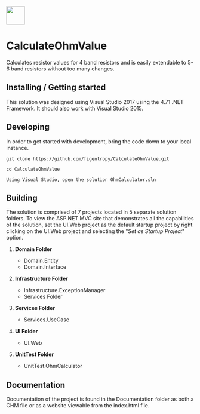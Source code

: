 <img src="http://clipground.com/images/electrical-resistance-clipart-5.jpg" width="50">

# CalculateOhmValue
Calculates resistor values for 4 band resistors and is easily extendable to 5-6 band resistors without too many changes.


## Installing / Getting started

This solution was designed using Visual Studio 2017 using the 4.71 .NET Framework.  It should also work with Visual Studio 2015.



## Developing

In order to get started with development, bring the code down to your local instance.

```shell
git clone https://github.com/figentropy/CalculateOhmValue.git

cd CalculateOhmValue

Using Visual Studio, open the solution OhmCalculator.sln
```


## Building

The solution is comprised of 7 projects located in 5 separate solution folders.  To view the ASP.NET MVC
site that demonstrates all the capabilities of the solution, set the UI.Web project as the default startup project by right clicking on the UI.Web project and selecting the "<i>Set as Startup Project</i>" option.


1. <b>Domain Folder</b>
   - Domain.Entity
   - Domain.Interface
   
2. <b>Infrastructure Folder</b>
   - Infrastructure.ExceptionManager
   - Services Folder

3. <b>Services Folder</b>
   - Services.UseCase

4. <b>UI Folder</b>
   - UI.Web

5. <b>UnitTest Folder</b>
   - UnitTest.OhmCalculator


## Documentation

Documentation of the project is found in the Documentation folder as both a CHM file or as a website viewable from the index.html file.

